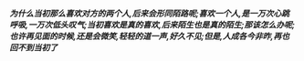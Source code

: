 ***为什么当初那么喜欢对方的两个人,后来会形同陌路呢;喜欢一个人,是一万次心跳呼吸,一万次低头叹气;当初喜欢是真的喜欢,后来陌生也是真的陌生;那该怎么办呢;也许再见面的时候,还是会微笑,轻轻的道一声,好久不见;但是,人成各今非昨,再也回不到当初了***